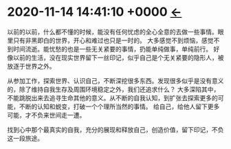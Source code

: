 # 2020-11-14 14:41:10 +0000  [←](../../../../Doc/Diary/index.md)

以前的以前，什么都不懂的时候，能没有任何忧虑的全心全意的去做一些事情。眼里只有非黑即白的世界，开心和难过也只是一时的。
大多感觉不到烦恼，感觉不到时间流逝。能忧愁的也是一些无关紧要的事情，扔能单纯做事，单纯前行。
好像以前的生活，没在现实世界留下一丝印记，似乎自己是个无关紧要的隐形人，被放逐于世界之外。

从参加工作，探索世界、认识自己，不断深挖很多东西。发现很多似乎是没有意义的，除了维持自我生存及周围环境稳定之外，我们还追求什么？
大多深陷其中，不能跳脱出来去追寻生命其他的意义。从不断的自我认知，到扩张去探索更多的可能，不断的认知和蜕变，打破一个个理所当然的事情。
给自己，给他人留下更多可能，才不负来世间走一遭。

找到心中那个最真实的自我，充分的展现和释放自己，创造价值，留下印记，不负这一段旅途。
